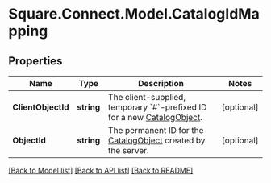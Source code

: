 # Square.Connect.Model.CatalogIdMapping
## Properties

Name | Type | Description | Notes
------------ | ------------- | ------------- | -------------
**ClientObjectId** | **string** | The client-supplied, temporary &#x60;#&#x60;-prefixed ID for a new [CatalogObject](#type-catalogobject). | [optional] 
**ObjectId** | **string** | The permanent ID for the [CatalogObject](#type-catalogobject) created by the server. | [optional] 



[[Back to Model list]](../README.md#documentation-for-models) [[Back to API list]](../README.md#documentation-for-api-endpoints) [[Back to README]](../README.md)

